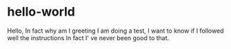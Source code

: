 # hello-world

Hello, In fact why am I greeting 
I am doing a test, I want to know if I followed well the instructions
In fact I' ve never been good to that.
